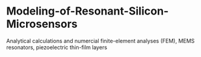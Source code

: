 # Modeling-of-Resonant-Silicon-Microsensors

Analytical calculations and numercial finite-element analyses (FEM), MEMS resonators, piezoelectric thin-film layers
